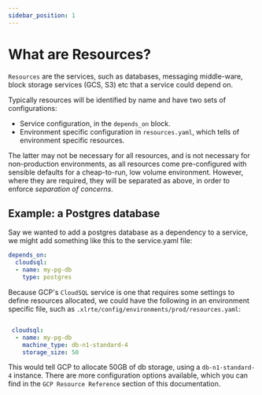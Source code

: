 ```yaml
---
sidebar_position: 1
---
```


# What are Resources?
`Resources` are the services, such as databases, messaging middle-ware, block storage services (GCS, S3) etc that a service could depend on.

Typically resources will be identified by name and have two sets of configurations:
* Service configuration, in the `depends_on` block.
* Environment specific configuration in `resources.yaml`, which tells of environment specific resources.

The latter may not be necessary for all resources, and is not necessary for non-production environments, as all resources come pre-configured with sensible defaults for a cheap-to-run, low volume environment. However, where they are required, they will be separated as above, in order to enforce _separation of concerns_.

## Example: a Postgres database
Say we wanted to add a postgres database as a dependency to a service, we might add something like this to the service.yaml file:

```yaml
depends_on:
  cloudsql: 
  - name: my-pg-db
    type: postgres

```

Because GCP's `CloudSQL` service is one that requires some settings to define resources allocated, we could have the following in an environment specific file, such as `.xlrte/config/environments/prod/resources.yaml`:

```yaml 

 cloudsql:
  - name: my-pg-db 
    machine_type: db-n1-standard-4
    storage_size: 50
```
This would tell GCP to allocate 50GB of db storage, using a `db-n1-standard-4` instance. There are more configuration options available, which you can find in the `GCP Resource Reference` section of this documentation.